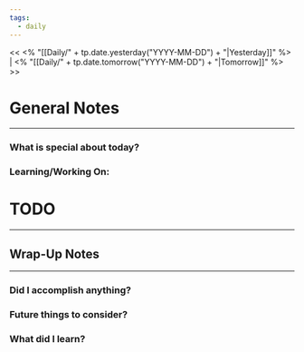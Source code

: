 ```yaml
---
tags:
  - daily
---
```


<< <% "[[Daily/" + tp.date.yesterday("YYYY-MM-DD") + "|Yesterday]]" %> | <% "[[Daily/" + tp.date.tomorrow("YYYY-MM-DD") + "|Tomorrow]]" %> >>


# General Notes
---
### What is special about today?

### Learning/Working On:



# TODO
---




## Wrap-Up Notes
---
### Did I accomplish anything?
### Future things to consider?
### What did I learn?
